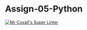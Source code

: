 # Assign-05-Python
[![Mr Coxall's Super Linter](https://github.com/ICS3U-Programming-PeterS/Assign-05-Python/workflows/Mr%20Coxall's%20Super%20Linter/badge.svg)](https://github.com/ICS3U-Programming-PeterS/Assign-05-Python/actions/)
